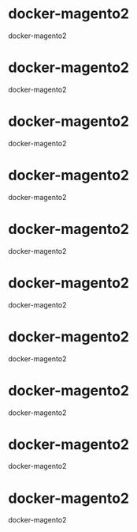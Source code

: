 # docker-magento2
docker-magento2
# docker-magento2
docker-magento2
# docker-magento2
docker-magento2
# docker-magento2
docker-magento2
# docker-magento2
docker-magento2
# docker-magento2
docker-magento2
# docker-magento2
docker-magento2

# docker-magento2
docker-magento2

# docker-magento2
docker-magento2

# docker-magento2
docker-magento2
